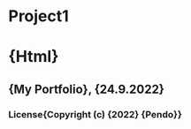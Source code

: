 # Project1
# {Html}
## {My Portfolio}, {24.9.2022}
### License{Copyright (c) {2022} **{Pendo}**}





